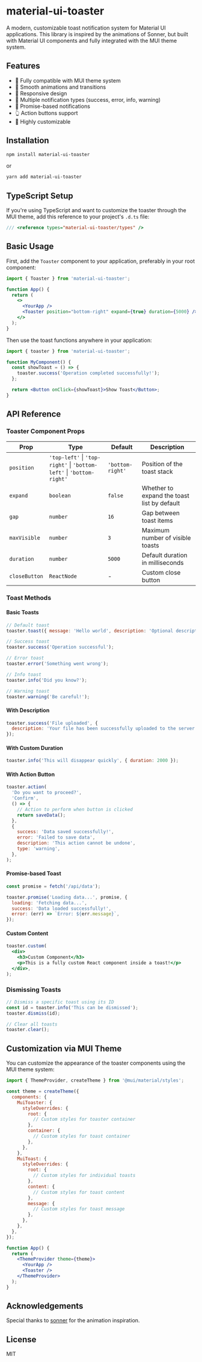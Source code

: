 # material-ui-toaster

A modern, customizable toast notification system for Material UI applications. This library is
inspired by the animations of Sonner, but built with Material UI components and fully integrated
with the MUI theme system.

## Features

- 🎨 Fully compatible with MUI theme system
- 🚀 Smooth animations and transitions
- 📱 Responsive design
- 🧩 Multiple notification types (success, error, info, warning)
- 🔄 Promise-based notifications
- 👆 Action buttons support
- 🔧 Highly customizable

## Installation

```bash
npm install material-ui-toaster
```

or

```bash
yarn add material-ui-toaster
```

## TypeScript Setup

If you're using TypeScript and want to customize the toaster through the MUI theme, add this
reference to your project's `.d.ts` file:

```typescript
/// <reference types="material-ui-toaster/types" />
```

## Basic Usage

First, add the `Toaster` component to your application, preferably in your root component:

```jsx
import { Toaster } from 'material-ui-toaster';

function App() {
  return (
    <>
      <YourApp />
      <Toaster position="bottom-right" expand={true} duration={5000} />
    </>
  );
}
```

Then use the toast functions anywhere in your application:

```jsx
import { toaster } from 'material-ui-toaster';

function MyComponent() {
  const showToast = () => {
    toaster.success('Operation completed successfully!');
  };

  return <Button onClick={showToast}>Show Toast</Button>;
}
```

## API Reference

### Toaster Component Props

| Prop          | Type                                                                 | Default          | Description                                 |
| ------------- | -------------------------------------------------------------------- | ---------------- | ------------------------------------------- |
| `position`    | `'top-left'` \| `'top-right'` \| `'bottom-left'` \| `'bottom-right'` | `'bottom-right'` | Position of the toast stack                 |
| `expand`      | `boolean`                                                            | `false`          | Whether to expand the toast list by default |
| `gap`         | `number`                                                             | `16`             | Gap between toast items                     |
| `maxVisible`  | `number`                                                             | `3`              | Maximum number of visible toasts            |
| `duration`    | `number`                                                             | `5000`           | Default duration in milliseconds            |
| `closeButton` | `ReactNode`                                                          | -                | Custom close button                         |

### Toast Methods

#### Basic Toasts

```jsx
// Default toast
toaster.toast({ message: 'Hello world', description: 'Optional description' });

// Success toast
toaster.success('Operation successful');

// Error toast
toaster.error('Something went wrong');

// Info toast
toaster.info('Did you know?');

// Warning toast
toaster.warning('Be careful!');
```

#### With Description

```jsx
toaster.success('File uploaded', {
  description: 'Your file has been successfully uploaded to the server',
});
```

#### With Custom Duration

```jsx
toaster.info('This will disappear quickly', { duration: 2000 });
```

#### With Action Button

```jsx
toaster.action(
  'Do you want to proceed?',
  'Confirm',
  () => {
    // Action to perform when button is clicked
    return saveData();
  },
  {
    success: 'Data saved successfully!',
    error: 'Failed to save data',
    description: 'This action cannot be undone',
    type: 'warning',
  },
);
```

#### Promise-based Toast

```jsx
const promise = fetch('/api/data');

toaster.promise('Loading data...', promise, {
  loading: 'Fetching data...',
  success: 'Data loaded successfully!',
  error: (err) => `Error: ${err.message}`,
});
```

#### Custom Content

```jsx
toaster.custom(
  <div>
    <h3>Custom Component</h3>
    <p>This is a fully custom React component inside a toast!</p>
  </div>,
);
```

### Dismissing Toasts

```jsx
// Dismiss a specific toast using its ID
const id = toaster.info('This can be dismissed');
toaster.dismiss(id);

// Clear all toasts
toaster.clear();
```

## Customization via MUI Theme

You can customize the appearance of the toaster components using the MUI theme system:

```jsx
import { ThemeProvider, createTheme } from '@mui/material/styles';

const theme = createTheme({
  components: {
    MuiToaster: {
      styleOverrides: {
        root: {
          // Custom styles for toaster container
        },
        container: {
          // Custom styles for toast container
        },
      },
    },
    MuiToast: {
      styleOverrides: {
        root: {
          // Custom styles for individual toasts
        },
        content: {
          // Custom styles for toast content
        },
        message: {
          // Custom styles for toast message
        },
      },
    },
  },
});

function App() {
  return (
    <ThemeProvider theme={theme}>
      <YourApp />
      <Toaster />
    </ThemeProvider>
  );
}
```

## Acknowledgements

Special thanks to [sonner](https://sonner.emilkowal.ski/) for the animation inspiration.

## License

MIT
